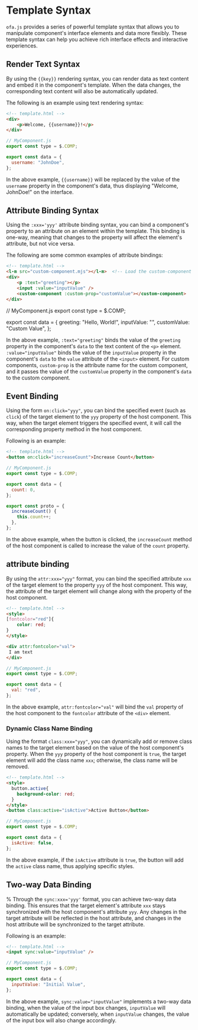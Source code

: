 # Template Syntax

`ofa.js` provides a series of powerful template syntax that allows you to manipulate component's interface elements and data more flexibly. These template syntax can help you achieve rich interface effects and interactive experiences.

## Render Text Syntax

By using the `{{key}}` rendering syntax, you can render data as text content and embed it in the component's template. When the data changes, the corresponding text content will also be automatically updated.

The following is an example using text rendering syntax: 

```html
<!-- template.html -->
<div>
    <p>Welcome, {{username}}!</p>
</div>
```

```javascript
// MyComponent.js
export const type = $.COMP;

export const data = {
  username: "JohnDoe",
};
```

In the above example, `{{username}}` will be replaced by the value of the `username` property in the component's data, thus displaying "Welcome, JohnDoe!" on the interface.

## Attribute Binding Syntax

Using the `:xxx='yyy'` attribute binding syntax, you can bind a component's property to an attribute on an element within the template. This binding is one-way, meaning that changes to the property will affect the element's attribute, but not vice versa.

The following are some common examples of attribute bindings:

```html
<!-- template.html -->
<l-m src="custom-component.mjs"></l-m>  <!-- Load the custom-component component -->
<div>
    <p :text="greeting"></p>
    <input :value="inputValue" />
    <custom-component :custom-prop="customValue"></custom-component>
</div>
```

// MyComponent.js
export const type = $.COMP;

export const data = {
  greeting: "Hello, World!",
  inputValue: "",
  customValue: "Custom Value",
};

In the above example, `:text="greeting"` binds the value of the `greeting` property in the component's `data` to the text content of the `<p>` element. `:value="inputValue"` binds the value of the `inputValue` property in the component's `data` to the `value` attribute of the `<input>` element. For custom components, `custom-prop` is the attribute name for the custom component, and it passes the value of the `customValue` property in the component's `data` to the custom component.

## Event Binding

Using the form `on:click="yyy"`, you can bind the specified event (such as `click`) of the target element to the `yyy` property of the host component. This way, when the target element triggers the specified event, it will call the corresponding property method in the host component.

Following is an example: 

```html
<!-- template.html -->
<button on:click="increaseCount">Increase Count</button>
```

```javascript
// MyComponent.js
export const type = $.COMP;

export const data = {
  count: 0,
};

export const proto = {
  increaseCount() {
    this.count++;
  },
};
```

In the above example, when the button is clicked, the `increaseCount` method of the host component is called to increase the value of the `count` property.

## attribute binding

By using the `attr:xxx="yyy"` format, you can bind the specified attribute `xxx` of the target element to the property `yyy` of the host component. This way, the attribute of the target element will change along with the property of the host component.

```html
<!-- template.html -->
<style>
[fontcolor="red"]{
    color: red;
}
</style>

<div attr:fontcolor="val">
 I am text
</div>
```

```javascript
// MyComponent.js
export const type = $.COMP;

export const data = {
  val: "red",
};
```

In the above example, `attr:fontcolor="val"` will bind the `val` property of the host component to the `fontcolor` attribute of the `<div>` element.

### Dynamic Class Name Binding

Using the format `class:xxx="yyy"`, you can dynamically add or remove class names to the target element based on the value of the host component's property. When the `yyy` property of the host component is `true`, the target element will add the class name `xxx`; otherwise, the class name will be removed.

```html
<!-- template.html -->
<style>
  button.active{
    background-color: red;
  }
</style>
<button class:active="isActive">Active Button</button>
```

```javascript
// MyComponent.js
export const type = $.COMP;

export const data = {
  isActive: false,
};
```

In the above example, if the `isActive` attribute is `true`, the button will add the `active` class name, thus applying specific styles.

## Two-way Data Binding

% Through the `sync:xxx='yyy'` format, you can achieve two-way data binding. This ensures that the target element's attribute `xxx` stays synchronized with the host component's attribute `yyy`. Any changes in the target attribute will be reflected in the host attribute, and changes in the host attribute will be synchronized to the target attribute.

Following is an example: 

```html
<!-- template.html -->
<input sync:value="inputValue" />
```

```javascript
// MyComponent.js
export const type = $.COMP;

export const data = {
  inputValue: "Initial Value",
};
```

In the above example, `sync:value="inputValue"` implements a two-way data binding, when the value of the input box changes, `inputValue` will automatically be updated; conversely, when `inputValue` changes, the value of the input box will also change accordingly.